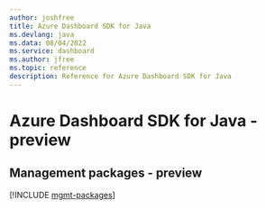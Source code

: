 ```yaml
---
author: joshfree
title: Azure Dashboard SDK for Java
ms.devlang: java
ms.data: 08/04/2022
ms.service: dashboard
ms.author: jfree
ms.topic: reference
description: Reference for Azure Dashboard SDK for Java
---
```

# Azure Dashboard SDK for Java - preview

## Management packages - preview
[!INCLUDE [mgmt-packages](dashboard-mgmt-index.md)]